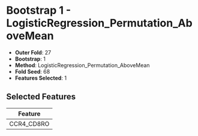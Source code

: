 # Bootstrap 1 - LogisticRegression_Permutation_AboveMean

- **Outer Fold**: 27
- **Bootstrap**: 1
- **Method**: LogisticRegression_Permutation_AboveMean
- **Fold Seed**: 68
- **Features Selected**: 1

## Selected Features

| Feature |
|---------|
| CCR4_CD8RO |
